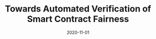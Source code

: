 ---
title: "Towards Automated Verification of Smart Contract Fairness"
collection: publications
permalink: /publication/2020-11-01-Towards-Automated-Verification-of-Smart-Contract-Fairness
date: 2020-11-01
venue: 'In the proceedings of Proceedings of the 28th ACM Joint European Software Engineering Conference and Symposium on the Foundations of Software Engineering (FSE)'
paperurl: 'https://personal.ntu.edu.sg/yi_li/files/Liu2020TAV.pdf'
citation: ' Ye Liu,  Yi Li,  Shang-Wei Lin,  Rong Zhao, &quot;Towards Automated Verification of Smart Contract Fairness.&quot; In the proceedings of Proceedings of the 28th ACM Joint European Software Engineering Conference and Symposium on the Foundations of Software Engineering (FSE), 2020.'
---